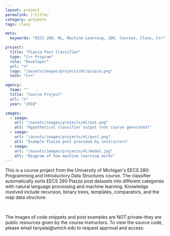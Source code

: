 ```yaml
---
layout: project
permalink: /:title/
category: projects
tags: class

meta:
  keywords: "EECS 280, ML, Machine Learning, 280, Courses, Class, C++"

project:
  title: "Piazza Post Classifier"
  type: "C++ Program"
  role: "Developer"
  url: "n"
  logo: "/assets/images/projects/ml/piazza.png"
  tech: "C++"

agency:
  team: ""
  title: "Course Project"
  url: "n"
  year: "2018"

images:
  - image:
    url: "/assets/images/projects/ml/out.png"
    alt: "Hypothetical classifier output (not course generated)"
  - image:
    url: "/assets/images/projects/ml/post.png"
    alt: "Example Piazza post provided by instructors"
  - image:
    url: "/assets/images/projects/ml/model.jpg"
    alt: "Diagram of how machine learning works"
---
```

<p>This is a course project from the University of Michigan's EECS 280: Programming and Introductory Data Structures course. The classifier automatically sorts EECS 280 Piazza post datasets into different categories with natural language processing and machine learning. Knowledge involved include recursion, binary trees, templates, comparators, and the map data structure.</p>
<br>
<p>The images of code snippets and post examples are NOT private–they are public resources given by the course instructors. To view the source code, please email tanyalai@umich.edu to request approval and access.</p>
<br>
